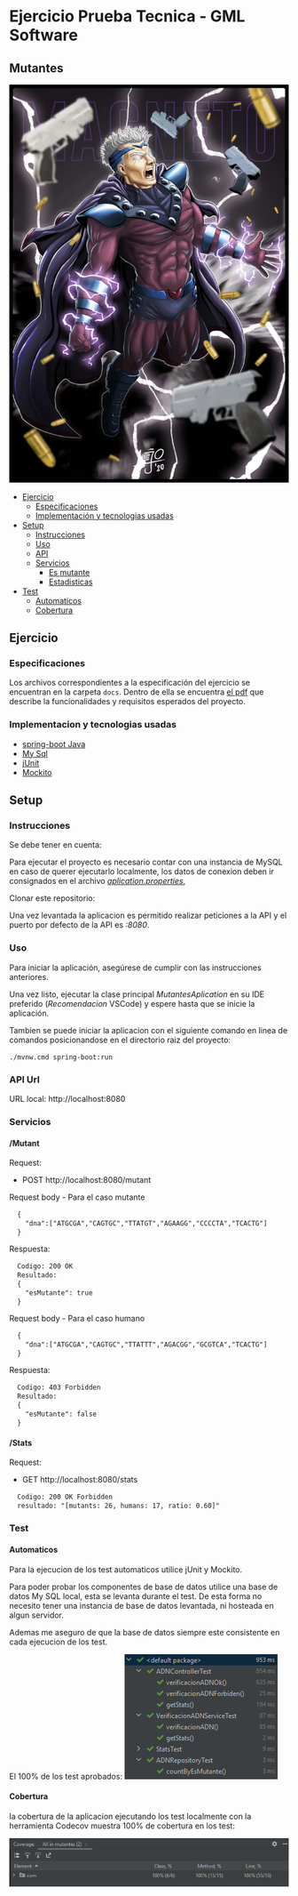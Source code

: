 # Ejercicio Prueba Tecnica - GML Software

## Mutantes
![Magneto_image](docs/magneto-original.webp)


- [Ejercicio](#ejercicio)
    - [Especificaciones](#especificaciones)
    - [Implementación y tecnologias usadas](#implementaci%C3%B3n-y-tecnologias-usadas)
- [Setup](#setup)
    - [Instrucciones](#instrucciones)
    - [Uso](#uso)
    - [API](#api)
    - [Servicios](#servicios)
        - [Es mutante](#es-mutante)
        - [Estadisticas](#estadisticas)
- [Test](#test)
    - [Automaticos](#automaticos)
    - [Cobertura](#cobertura)


## Ejercicio

### Especificaciones

Los archivos correspondientes a la especificación del ejercicio se encuentran en la carpeta `docs`. Dentro de ella
se encuentra [el pdf](./docs/PRUEBA_TECNICA_FULL_STACK.pdf) que describe la funcionalidades y requisitos esperados
del proyecto.

### Implementacion y tecnologias usadas

- [spring-boot Java](https://spring.io/projects/spring-boot)
- [My Sql](https://www.mysql.com)
- [jUnit](http://junit.org/junit5/)
- [Mockito](https://site.mockito.org)

## Setup

### Instrucciones
Se debe tener en cuenta:

Para ejecutar el proyecto es necesario contar con una instancia de MySQL en caso de querer ejecutarlo localmente, los datos de conexion deben ir consignados en el archivo  _[aplication.properties](./src/main/resources/application.properties)_,

Clonar este repositorio: 

Una vez levantada la aplicacion es permitido realizar peticiones a la API y el puerto por defecto de la API es _:8080_.

### Uso

Para iniciar la aplicación, asegúrese de cumplir con las instrucciones anteriores.

Una vez listo, ejecutar la clase principal _MutantesAplication_ en su IDE preferido (_Recomendacion_ VSCode) y espere hasta que se inicie la aplicación.

Tambien se puede iniciar la aplicacion con el siguiente comando en linea de comandos posicionandose en el directorio raiz
del proyecto:
```
./mvnw.cmd spring-boot:run
```

### API Url
URL local: http://localhost:8080

### Servicios
#### /Mutant

Request:
- POST http://localhost:8080/mutant

Request body - Para el caso mutante

```
  {
    "dna":["ATGCGA","CAGTGC","TTATGT","AGAAGG","CCCCTA","TCACTG"]
  }
```

Respuesta:

```
  Codigo: 200 OK
  Resultado:
  {
    "esMutante": true
  }
```
Request body - Para el caso humano

```
  {
    "dna":["ATGCGA","CAGTGC","TTATTT","AGACGG","GCGTCA","TCACTG"]
  }
```

Respuesta:

```
  Codigo: 403 Forbidden
  Resultado:
  {
    "esMutante": false
  }
```

#### /Stats

Request:
- GET http://localhost:8080/stats

```
  Codigo: 200 OK Forbidden
  resultado: "[mutants: 26, humans: 17, ratio: 0.60]"
```

### Test

#### Automaticos

Para la ejecucion de los test automaticos utilice jUnit y Mockito.

Para poder probar los componentes de base de datos utilice una base de datos My SQL local, esta se levanta durante
el test.
De esta forma no necesito tener una instancia de base de datos levantada, ni hosteada en algun servidor.

Ademas me aseguro de que la base de datos siempre este consistente en cada ejecucion de los test.

El 100% de los test aprobados:
![test](./docs/Test.png)


#### Cobertura

la cobertura de la aplicacion ejecutando los test localmente con la herramienta
Codecov muestra 100% de cobertura en los test:

![coverage](./docs/Coverage.png)

